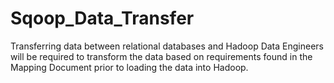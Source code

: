 # Sqoop_Data_Transfer
Transferring data between relational databases and Hadoop
Data Engineers will be required to transform the data based on requirements found in the Mapping Document prior to loading the data into Hadoop.
